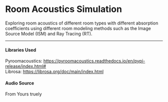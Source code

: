 # Room Acoustics Simulation
Exploring room acoustics of different room types with different absorption coefficients using different room modeling methods such as the Image Source Model (ISM) and Ray Tracing (RT).

---
#### Libraries Used
Pyroomacoustics: https://pyroomacoustics.readthedocs.io/en/pypi-release/index.html# \
Librosa: https://librosa.org/doc/main/index.html

#### Audio Source
From Yours truely
